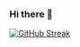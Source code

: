 ### Hi there 👋
<!--
**Tehno-R/Tehno-R** is a ✨ _special_ ✨ repository because its `README.md` (this file) appears on your GitHub profile.

Here are some ideas to get you started:

- 🌱 I’m currently learning ...
- 💬 Ask me about somebody inttesting
- 📫 How to reach me: t.me/T3nShe
- ⚡ Fun fact: love Japan ❤️
-->

[![GitHub Streak](https://streak-stats.demolab.com?user=Tehno-R&theme=dark&border_radius=4)](https://git.io/streak-stats)
